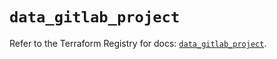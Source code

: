 # `data_gitlab_project`

Refer to the Terraform Registry for docs: [`data_gitlab_project`](https://registry.terraform.io/providers/gitlabhq/gitlab/17.0.0/docs/data-sources/project).
